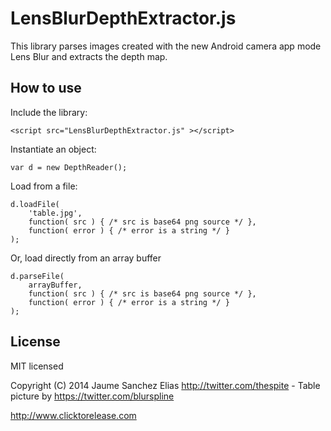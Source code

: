 LensBlurDepthExtractor.js
=========================

This library parses images created with the new Android camera app mode Lens Blur and extracts the depth map.

How to use
----------

Include the library:
<pre><code>&lt;script src="LensBlurDepthExtractor.js" &gt;&lt;/script&gt;</code></pre>

Instantiate an object:
<pre><code>var d = new DepthReader();</code></pre>

Load from a file:
<pre><code>d.loadFile( 
    'table.jpg', 
    function( src ) { /* src is base64 png source */ }, 
    function( error ) { /* error is a string */ } 
);</code></pre>

Or, load directly from an array buffer
<pre><code>d.parseFile( 
    arrayBuffer, 
    function( src ) { /* src is base64 png source */ }, 
    function( error ) { /* error is a string */ } 
);</code></pre>

License
-------

MIT licensed

Copyright (C) 2014 Jaume Sanchez Elias http://twitter.com/thespite - Table picture by https://twitter.com/blurspline

http://www.clicktorelease.com
